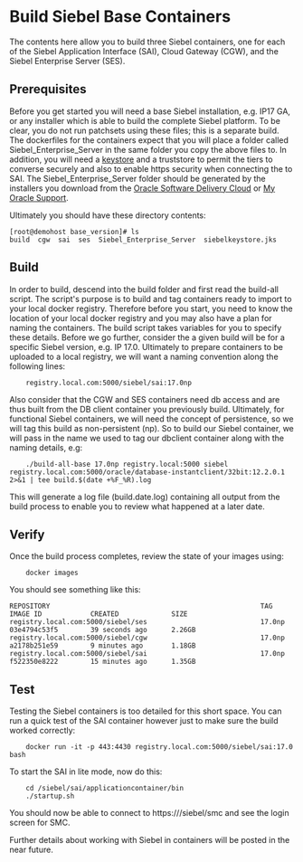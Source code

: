 # Build Siebel Base Containers

The contents here allow you to build three Siebel containers, one for each of the Siebel Application Interface (SAI), Cloud Gateway (CGW), and the Siebel Enterprise Server (SES).

## Prerequisites

Before you get started you will need a base Siebel installation, e.g. IP17 GA, or any installer which is able to build the complete Siebel platform. To be clear, you do not run patchsets using these files; this is a separate build. The dockerfiles for the containers expect that you will place a folder called Siebel_Enterprise_Server in the same folder you copy the above files to. In addition, you will need a [keystore](../../manage/SSL) and a truststore to permit the tiers to converse securely and also to enable https security when connecting the to SAI. The Siebel_Enterprise_Server folder should be generated by the installers you download from the [Oracle Software Delivery Cloud](https://edelivery.oracle.com) or [My Oracle Support](https://support.oracle.com).

Ultimately you should have these directory contents:

```
[root@demohost base_version]# ls
build  cgw  sai  ses  Siebel_Enterprise_Server  siebelkeystore.jks
```

## Build

In order to build, descend into the build folder and first read the build-all script. The script's purpose is to build and tag containers ready to import to your local docker registry. Therefore before you start, you need to know the location of your local docker registry and you may also have a plan for naming the containers. The build script takes variables for you to specify these details. Before we go further, consider the a given build will be for a specific Siebel version, e.g. IP 17.0. Ultimately to prepare containers to be uploaded to a local registry, we will want a naming convention along the following lines:

```
    registry.local.com:5000/siebel/sai:17.0np
```    
Also consider that the CGW and SES containers need db access and are thus built from the DB client container you previously build. Ultimately, for functional Siebel containers, we will need the concept of persistence, so we will tag this build as non-persistent (np). So to build our Siebel container, we will pass in the name we used to tag our dbclient container along with the naming details, e.g:
```
    ./build-all-base 17.0np registry.local:5000 siebel registry.local.com:5000/oracle/database-instantclient/32bit:12.2.0.1 2>&1 | tee build.$(date +%F_%R).log

```
This will generate a log file (build.date.log) containing all output from the build process to enable you to review what happened at a later date.

## Verify

Once the build process completes, review the state of your images using:
```
    docker images
```
You should see something like this:
```
REPOSITORY                                                    TAG                 IMAGE ID            CREATED             SIZE
registry.local.com:5000/siebel/ses                            17.0np              03e4794c53f5        39 seconds ago      2.26GB
registry.local.com:5000/siebel/cgw                            17.0np              a2178b251e59        9 minutes ago       1.18GB
registry.local.com:5000/siebel/sai                            17.0np              f522350e8222        15 minutes ago      1.35GB
```

## Test

Testing the Siebel containers is too detailed for this short space. You can run a quick test of the SAI container however just to make sure the build worked correctly:
```
    docker run -it -p 443:4430 registry.local.com:5000/siebel/sai:17.0 bash
```
To start the SAI in lite mode, now do this:
```
    cd /siebel/sai/applicationcontainer/bin
    ./startup.sh
```
You should now be able to connect to https://<machine-ip>/siebel/smc and see the login screen for SMC.

Further details about working with Siebel in containers will be posted in the near future.
